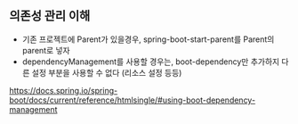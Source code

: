 ## 의존성 관리 이해

- 기존 프로젝트에 Parent가 있을경우, spring-boot-start-parent를 Parent의 parent로 넣자
- dependencyManagement를 사용할 경우는, boot-dependency만 추가하지 다른 설정 부분을 사용할 수 없다 (리소스 설정 등등)

https://docs.spring.io/spring-boot/docs/current/reference/htmlsingle/#using-boot-dependency-management
